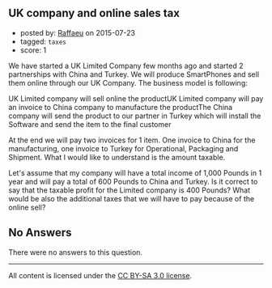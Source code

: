 ## UK company and online sales tax

- posted by: [Raffaeu](https://stackexchange.com/users/84538/raffaeu) on 2015-07-23
- tagged: `taxes`
- score: 1

We have started a UK Limited Company few months ago and started 2 partnerships with China and Turkey. We will produce SmartPhones and sell them online through our UK Company. The business model is following:

UK Limited company will sell online the productUK Limited company will pay an invoice to China company to manufacture the productThe China company will send the product to our partner in Turkey which will install the Software and send the item to the final customer

At the end we will pay two invoices for 1 item. One invoice to China for the manufacturing, one invoice to Turkey for Operational, Packaging and Shipment. What I would like to understand is the amount taxable.

Let's assume that my company will have a total income of 1,000 Pounds in 1 year and will pay a total of 600 Pounds to China and Turkey. Is it correct to say that the taxable profit for the Limited company is 400 Pounds? What would be also the additional taxes that we will have to pay because of the online sell?



## No Answers

There were no answers to this question.


---

All content is licensed under the [CC BY-SA 3.0 license](https://creativecommons.org/licenses/by-sa/3.0/).
